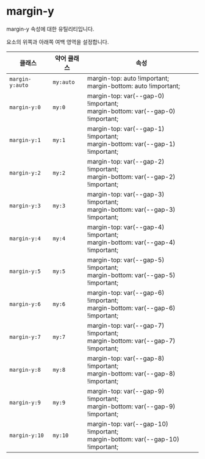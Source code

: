 # margin-y

margin-y 속성에 대한 유틸리티입니다.

요소의 위쪽과 아래쪽 여백 영역을 설정합니다.

<table>
  <thead>
    <tr>
      <th scope="col">클래스</th>
      <th scope="col">약어 클래스</th>
      <th scope="col">속성</th>
    </tr>
  </thead>
  <tbody>
  <tr>
  <td><code>margin-y:auto</code></td>
  <td><code>my:auto</code></td>
  <td>
    <span class="code">margin-top: auto !important;</span><br>
    <span class="code">margin-bottom: auto !important;</span>
  </td>
</tr>

<tr>
  <td><code>margin-y:0</code></td>
  <td><code>my:0</code></td>
  <td>
    <span class="code">margin-top: var(--gap-0) !important;</span><br>
    <span class="code">margin-bottom: var(--gap-0) !important;</span>
  </td>
</tr>

<tr>
  <td><code>margin-y:1</code></td>
  <td><code>my:1</code></td>
  <td>
    <span class="code">margin-top: var(--gap-1) !important;</span><br>
    <span class="code">margin-bottom: var(--gap-1) !important;</span>
  </td>
</tr>

<tr>
  <td><code>margin-y:2</code></td>
  <td><code>my:2</code></td>
  <td>
    <span class="code">margin-top: var(--gap-2) !important;</span><br>
    <span class="code">margin-bottom: var(--gap-2) !important;</span>
  </td>
</tr>

<tr>
  <td><code>margin-y:3</code></td>
  <td><code>my:3</code></td>
  <td>
    <span class="code">margin-top: var(--gap-3) !important;</span><br>
    <span class="code">margin-bottom: var(--gap-3) !important;</span>
  </td>
</tr>

<tr>
  <td><code>margin-y:4</code></td>
  <td><code>my:4</code></td>
  <td>
    <span class="code">margin-top: var(--gap-4) !important;</span><br>
    <span class="code">margin-bottom: var(--gap-4) !important;</span>
  </td>
</tr>

<tr>
  <td><code>margin-y:5</code></td>
  <td><code>my:5</code></td>
  <td>
    <span class="code">margin-top: var(--gap-5) !important;</span><br>
    <span class="code">margin-bottom: var(--gap-5) !important;</span>
  </td>
</tr>

<tr>
  <td><code>margin-y:6</code></td>
  <td><code>my:6</code></td>
  <td>
    <span class="code">margin-top: var(--gap-6) !important;</span><br>
    <span class="code">margin-bottom: var(--gap-6) !important;</span>
  </td>
</tr>

<tr>
  <td><code>margin-y:7</code></td>
  <td><code>my:7</code></td>
  <td>
    <span class="code">margin-top: var(--gap-7) !important;</span><br>
    <span class="code">margin-bottom: var(--gap-7) !important;</span>
  </td>
</tr>

<tr>
  <td><code>margin-y:8</code></td>
  <td><code>my:8</code></td>
  <td>
    <span class="code">margin-top: var(--gap-8) !important;</span><br>
    <span class="code">margin-bottom: var(--gap-8) !important;</span>
  </td>
</tr>

<tr>
  <td><code>margin-y:9</code></td>
  <td><code>my:9</code></td>
  <td>
    <span class="code">margin-top: var(--gap-9) !important;</span><br>
    <span class="code">margin-bottom: var(--gap-9) !important;</span>
  </td>
</tr>

<tr>
  <td><code>margin-y:10</code></td>
  <td><code>my:10</code></td>
  <td>
    <span class="code">margin-top: var(--gap-10) !important;</span><br>
    <span class="code">margin-bottom: var(--gap-10) !important;</span>
  </td>
</tr>

  </tbody>

</table>
